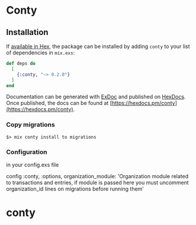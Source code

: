# Conty

## Installation

If [available in Hex](https://hex.pm/docs/publish), the package can be installed
by adding `conty` to your list of dependencies in `mix.exs`:

```elixir
def deps do
  [
    {:conty, "~> 0.2.0"}
  ]
end
```

Documentation can be generated with [ExDoc](https://github.com/elixir-lang/ex_doc)
and published on [HexDocs](https://hexdocs.pm). Once published, the docs can
be found at [https://hexdocs.pm/conty](https://hexdocs.pm/conty).

### Copy migrations
  `$> mix conty install to migrations`

### Configuration

in your config.exs file

config :conty, :options,
  organization_module: 'Organization module related to transactions and entries, if module is passed here you must uncomment organization_id lines on migrations before running them'

# conty
